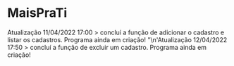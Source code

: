 # MaisPraTi
Atualização 11/04/2022 17:00 > concluí a função de adicionar o cadastro e listar os cadastros. Programa ainda em criação! 
"\n'Atualização 12/04/2022 17:50 > concluí a função de excluir um cadastro. Programa ainda em criação! 
